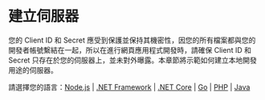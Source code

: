 # 建立伺服器

您的 Client ID 和 Secret 應受到保護並保持其機密性，因您的所有檔案都與您的開發者帳號繫結在一起，所以在進行網頁應用程式開發時，請確保 Client ID 和 Secret 只存在於您的伺服器上，並未對外曝露。本章節將示範如何建立本地開發用途的伺服器。

請選擇您的語言：[Node.js](/zh-TW/environment/setup/nodejs_2legged) | [.NET Framework](/zh-TW/environment/setup/net_2legged) | [.NET Core](/zh-TW/environment/setup/netcore_2legged) | [Go](/zh-TW/environment/setup/go) | [PHP](/zh-TW/environment/setup/php) | [Java](/zh-TW/environment/setup/java) 

